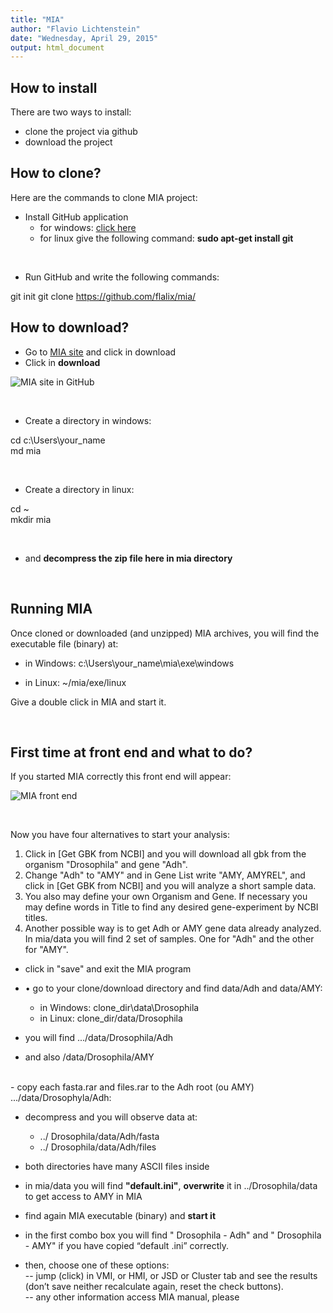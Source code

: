 ```yaml
---
title: "MIA"
author: "Flavio Lichtenstein"
date: "Wednesday, April 29, 2015"
output: html_document
---
```


## How to install

There are two ways to install:  

  - clone the project via github  
  - download the project 
  

## How to clone?

Here are the commands to clone MIA project:  

  - Install GitHub application  
    + for windows: [click here](https://github.com/)  
    + for linux give the following command: **sudo apt-get install git** 

<br />

  - Run GitHub and write the following commands:
  
git init
git clone https://github.com/flalix/mia/



## How to download? 

  - Go to [MIA site](https://github.com/flalix/mia/) and click in download
  - Click in **download** 


![MIA site in GitHub](https://github.com/flalix/mia/blob/master/image/github_mia_site.png?raw=true)

<br />


  - Create a directory in windows:

cd c:\\Users\\your_name  
md mia  

<br />


  - Create a directory in linux:
    
cd ~  
mkdir mia  

<br />

  - and **decompress the zip file here in mia directory**

<br />

## Running MIA

Once cloned or downloaded (and unzipped) MIA archives, you will find the executable file (binary) at:  

  - in Windows:  c:\\Users\\your_name\\mia\\exe\\windows  
  
  - in Linux: ~/mia/exe/linux 
  
Give a double click in MIA and start it.  


<br />



## First time at front end and what to do?

If you started MIA correctly this front end will appear:

![MIA front end](https://github.com/flalix/mia/blob/master/image/mia_first_time.png?raw=true)

<br />

Now you have four alternatives to start your analysis:  

1. Click in [Get GBK from NCBI] and you will download all gbk from the organism "Drosophila" and gene "Adh".  
2.	Change "Adh" to "AMY" and in Gene List write "AMY, AMYREL", and click in [Get GBK from NCBI] and you will analyze a short sample data.  
3.	You also may define your own Organism and Gene. If necessary you may define words in Title to find any desired gene-experiment by NCBI titles.
4.	Another possible way is to get Adh or AMY gene data already analyzed. In mia/data you will find 2 set of samples. One for "Adh" and the other for "AMY".  

  - click in "save" and exit the MIA program  
  - •	go to your clone/download directory and find data/Adh and data/AMY:
    + in Windows:  clone_dir\data\Drosophila
    + in Linux: clone_dir/data/Drosophila  
    
  - you will find .../data/Drosophila/Adh  
  - and also /data/Drosophila/AMY  
<br />  
  - copy each fasta.rar and files.rar to the Adh root (ou AMY)  .../data/Drosophyla/Adh:
  
  - decompress and you will observe data at:  
    + ../ Drosophila/data/Adh/fasta  
    + ../ Drosophila/data/Adh/files  
    
  - both directories have many ASCII files inside  
  
  - in mia/data you will find **"default.ini"**, **overwrite** it in ../Drosophila/data to get access to AMY in MIA 
  
  - find again MIA executable (binary) and **start it**  
  
  - in the first combo box you will find " Drosophila - Adh" and " Drosophila - AMY" if you have copied “default .ini” correctly.  
  - then, choose one of these options:  
  -- jump (click) in VMI, or HMI, or JSD or Cluster tab and see the results (don’t save neither recalculate again, reset the check buttons).  
  -- any other information access MIA manual, please  
  







